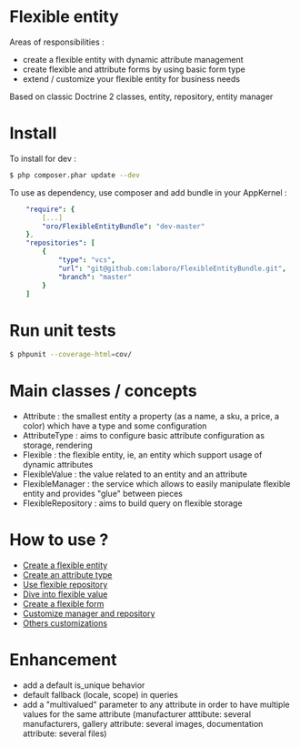 Flexible entity
===============

Areas of responsibilities :
- create a flexible entity with dynamic attribute management
- create flexible and attribute forms by using basic form type
- extend / customize your flexible entity for business needs

Based on classic Doctrine 2 classes, entity, repository, entity manager

Install
=======

To install for dev :

```bash
$ php composer.phar update --dev
```
To use as dependency, use composer and add bundle in your AppKernel :

```yaml
    "require": {
        [...]
        "oro/FlexibleEntityBundle": "dev-master"
    },
    "repositories": [
        {
            "type": "vcs",
            "url": "git@github.com:laboro/FlexibleEntityBundle.git",
            "branch": "master"
        }
    ]

```

Run unit tests
==============

```bash
$ phpunit --coverage-html=cov/
```

Main classes / concepts
=======================

- Attribute : the smallest entity a property (as a name, a sku, a price, a color) which have a type and some configuration
- AttributeType : aims to configure basic attribute configuration as storage, rendering
- Flexible : the flexible entity, ie, an entity which support usage of dynamic attributes
- FlexibleValue : the value related to an entity and an attribute
- FlexibleManager : the service which allows to easily manipulate flexible entity and provides "glue" between pieces
- FlexibleRepository : aims to build query on flexible storage 

How to use ?
============

- [Create a flexible entity](Resources/doc/flexible.md)
- [Create an attribute type](Resources/doc/attribute_type.md)
- [Use flexible repository](Resources/doc/repository.md)
- [Dive into flexible value](Resources/doc/value.md)
- [Create a flexible form](Resources/doc/flexible_form.md)
- [Customize manager and repository](Resources/doc/customize_manager.md)
- [Others customizations](Resources/doc/customize_others.md)

Enhancement
===========

- add a default is_unique behavior
- default fallback (locale, scope) in queries
- add a "multivalued" parameter to any attribute in order to have multiple values for the same attribute (manufacturer atttibute: several manufacturers, gallery attribute: several images, documentation attribute: several files)
